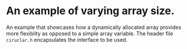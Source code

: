 # An example of varying array size.
An example that showcases how a dynamically allocated array provides more flexiblity as opposed to a simple array variable.
The header file `ciruclar.h` encapsulates the interface to be used.

